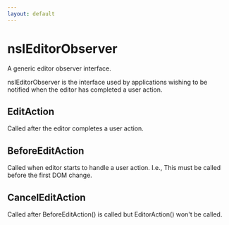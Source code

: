 ```yaml
---
layout: default
---
```


# nsIEditorObserver #

A generic editor observer interface. 
<P>
nsIEditorObserver is the interface used by applications wishing to be notified
when the editor has completed a user action. 



## EditAction ##
 
Called after the editor completes a user action.


## BeforeEditAction ##

Called when editor starts to handle a user action.  I.e., This must be
called before the first DOM change.


## CancelEditAction ##

Called after BeforeEditAction() is called but EditorAction() won't be
called.

